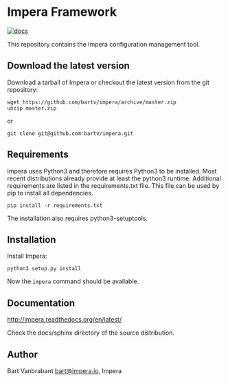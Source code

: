 # Impera Framework

[![docs](https://readthedocs.org/projects/impera/badge/?version=latest)](http://impera.readthedocs.org/en/latest/)

This repository contains the Impera configuration management tool.

## Download the latest version

Download a tarball of Impera or checkout the latest version from the git repository:

    wget https://github.com/bartv/impera/archive/master.zip
    unzip master.zip

or

    git clone git@github.com:bartv/impera.git

## Requirements

Impera uses Python3 and therefore requires Python3 to be installed. Most recent
distributions already provide at least the python3 runtime. Additional requirements are listed
in the requirements.txt file. This file can be used by pip to install all dependencies.

    pip install -r requirements.txt

The installation also requires python3-setuptools.

## Installation

Install Impera:

    python3 setup.py install

Now the ``impera`` command should be available.

## Documentation

http://impera.readthedocs.org/en/latest/

Check the docs/sphinx directory of the source distribution.

## Author

Bart Vanbrabant <bart@impera.io>, Impera
